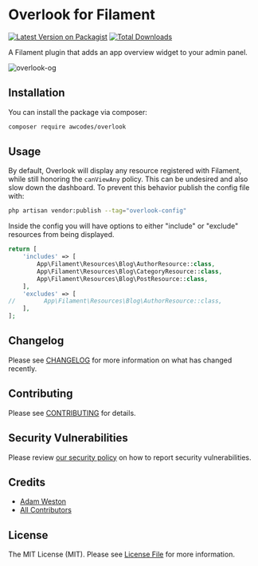 # Overlook for Filament

[![Latest Version on Packagist](https://img.shields.io/packagist/v/awcodes/overlook.svg?style=flat-square)](https://packagist.org/packages/awcodes/overlook)
[![Total Downloads](https://img.shields.io/packagist/dt/awcodes/overlook.svg?style=flat-square)](https://packagist.org/packages/awcodes/overlook)

A Filament plugin that adds an app overview widget to your admin panel.

![overlook-og](https://user-images.githubusercontent.com/3596800/225377392-34b90d2b-318a-485b-a19a-ffdd8daf9dee.png)

## Installation

You can install the package via composer:

```bash
composer require awcodes/overlook
```

## Usage

By default, Overlook will display any resource registered with Filament, while still honoring the `canViewAny` policy. This can be undesired and also slow down the dashboard. To prevent this behavior publish the config file with:

```bash
php artisan vendor:publish --tag="overlook-config"
```

Inside the config you will have options to either "include" or "exclude" resources from being displayed.

```php
return [
    'includes' => [
        App\Filament\Resources\Blog\AuthorResource::class,
        App\Filament\Resources\Blog\CategoryResource::class,
        App\Filament\Resources\Blog\PostResource::class,
    ],
    'excludes' => [
//        App\Filament\Resources\Blog\AuthorResource::class,
    ],
];
```

## Changelog

Please see [CHANGELOG](CHANGELOG.md) for more information on what has changed recently.

## Contributing

Please see [CONTRIBUTING](.github/CONTRIBUTING.md) for details.

## Security Vulnerabilities

Please review [our security policy](../../security/policy) on how to report security vulnerabilities.

## Credits

- [Adam Weston](https://github.com/awcodes)
- [All Contributors](../../contributors)

## License

The MIT License (MIT). Please see [License File](LICENSE.md) for more information.

